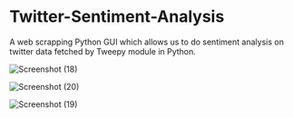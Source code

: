 # Twitter-Sentiment-Analysis
A web scrapping Python GUI which allows us to do sentiment analysis on twitter data fetched by Tweepy module in Python.


![Screenshot (18)](https://user-images.githubusercontent.com/44530486/63207698-4be8bb80-c0e8-11e9-9401-50b02b95d7ba.png)

![Screenshot (20)](https://user-images.githubusercontent.com/44530486/63207696-47bc9e00-c0e8-11e9-813a-3d92c8002f94.png)

![Screenshot (19)](https://user-images.githubusercontent.com/44530486/63207697-48553480-c0e8-11e9-80d1-07b518275e1a.png)
